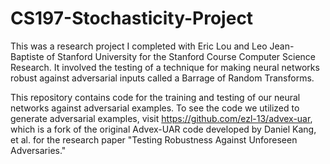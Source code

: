 # CS197-Stochasticity-Project
This was a research project I completed with Eric Lou and Leo Jean-Baptiste of Stanford University for the Stanford Course Computer Science Research. It involved the testing of a technique for making neural networks robust against adversarial inputs called a Barrage of Random Transforms.

This repository contains code for the training and testing of our neural networks against adversarial examples. To see the code we utilized to generate adversarial examples, visit https://github.com/ezl-13/advex-uar, which is a fork of the original Advex-UAR code developed by Daniel Kang, et al. for the research paper "Testing Robustness Against Unforeseen Adversaries."
